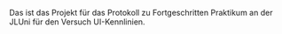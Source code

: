 Das ist das Projekt für das Protokoll zu Fortgeschritten Praktikum an der JLUni für den Versuch UI-Kennlinien.
